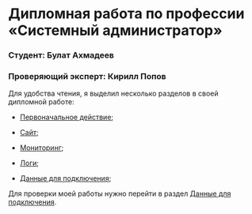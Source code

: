 # Дипломная работа по профессии «Системный администратор»


### Студент: Булат Ахмадеев

### Проверяющий эксперт: Кирилл Попов

Для удобства чтения, я выделил несколько разделов в своей дипломной работе:

* [Первоначальное действие](Initial-Actions.md);

* [Сайт](Site.md);

* [Мониторинг](Monitoring.md);

* [Логи](Log.md);

* [Данные для подключения](DataForAccessingServices.md);

Для проверки моей работы нужно перейти в раздел [Данные для подключения](DataForAccessingServices.md).

